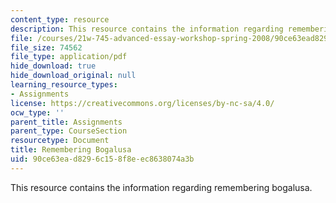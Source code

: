 ```yaml
---
content_type: resource
description: This resource contains the information regarding remembering bogalusa.
file: /courses/21w-745-advanced-essay-workshop-spring-2008/90ce63ead8296c158f8eec8638074a3b_MIT21W_745S08_rembrg_bogsa.pdf
file_size: 74562
file_type: application/pdf
hide_download: true
hide_download_original: null
learning_resource_types:
- Assignments
license: https://creativecommons.org/licenses/by-nc-sa/4.0/
ocw_type: ''
parent_title: Assignments
parent_type: CourseSection
resourcetype: Document
title: Remembering Bogalusa
uid: 90ce63ea-d829-6c15-8f8e-ec8638074a3b
---
```

This resource contains the information regarding remembering bogalusa.